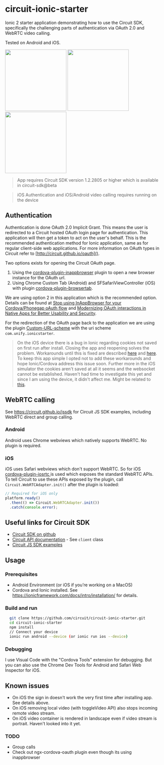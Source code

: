 # circuit-ionic-starter

Ionic 2 starter application demonstrating how to use the Circuit SDK, specifically the challenging parts of authentication via OAuth 2.0 and WebRTC video calling.

Tested on Android and iOS.
<p float="left">
  <kbd><img src="https://dl.dropboxusercontent.com/s/wq7iowble8zwlvh/ionic-starter-login.png?dl=0" width="200"></kbd>
  <kbd><img src="https://dl.dropboxusercontent.com/s/w5r6e5jgl6kanl7/ionic-starter-idle.png?dl=0" width="200"></kbd>
  <kbd><img src="https://dl.dropboxusercontent.com/s/1d8cmxltlq458h7/ionic-starter-video.png?dl=0" width="200"></kbd>
</p>



> App requires Circuit SDK version 1.2.2805 or higher which is available in circuit-sdk@beta

> iOS Authentication and iOS/Android video calling requires running on the device

## Authentication
Authentication is done OAuth 2.0 Implicit Grant. This means the user is redirected to a Circuit hosted OAuth login page for authentication. This application will then get a token to act on the user's behalf. This is the recommended authentication method for Ionic application, same as for regular client-side web applications. For more information on OAuth types in Circuit refer to [http://circuit.github.io/oauth]().

Two options exists for opening the Circuit OAuth page.
1. Using the [cordova-plugin-inappbrowser](https://github.com/apache/cordova-plugin-inappbrowser) plugin to open a new browser instance for the OAuth url.
2. Using Chrome Custom Tab (Android) and SFSafariViewController (iOS) with plugin [cordova-plugin-browsertab](https://github.com/google/cordova-plugin-browsertab).

We are using option 2 in this application which is the recommended option. Details can be found at [Stop using InAppBrowser for your Cordova/Phonegap oAuth flow](https://medium.com/@jlchereau/stop-using-inappbrowser-for-your-cordova-phonegap-oauth-flow-a806b61a2dc5) and [Modernizing OAuth interactions in Native Apps for Better Usability and Security](https://developers.googleblog.com/2016/08/modernizing-oauth-interactions-in-native-apps.html).

For the redirection of the OAuth page back to the application we are using the plugin [Custom-URL-scheme](https://github.com/EddyVerbruggen/Custom-URL-scheme) with the uri scheme `com.unify.ionicstarter`.

> On the iOS device there is a bug in Ionic regarding cookies not saved on first run after install. Closing the app and reopening solves the problem. Workarounds until this is fixed are described [here](https://issues.apache.org/jira/browse/CB-12074) and [here](https://github.com/ionic-team/cordova-plugin-ionic-webview/issues/22). To keep this app simple I opted not to add these workarounds and hope Ionic/Cordova address this issue soon. Further more in the iOS simulator the cookies aren't saved at all it seems and the websocket cannot be established. Haven't had time to investigate this yet and since I am using the device, it didn't affect me. Might be related to [this](https://issues.apache.org/jira/browse/CB-10728).


## WebRTC calling

See https://circuit.github.io/jssdk for Circuit JS SDK examples, including WebRTC direct and group calling.

### Android
Android uses Chrome webviews which natively supports WebRTC. No plugin is required.

### iOS
iOS uses Safari webviews which don't support WebRTC. So for iOS [cordova-plugin-iosrtc
](https://github.com/BasqueVoIPMafia/cordova-plugin-iosrtc) is used which exposes the standard WebRTC APIs. To tell Circuit to use these APIs exposed by the plugin, call `Circuit.WebRTCAdapter.init()` after the plugin is loaded:

```javascript
// Required for iOS only
platform.ready()
  .then(() => Circuit.WebRTCAdapter.init())
  .catch(console.error);
```


## Useful links for Circuit SDK
* [Circuit SDK on github](https://github.com/circuit/circuit-sdk)
* [Circuit API documentation](https://circuitsandbox.net/sdk/) - See `client` class
* [Circuit JS SDK examples](https://circuit.github.io/jssdk)


## Usage

### Prerequisites
* Android Environment (or iOS if you’re working on a MacOS)
* Cordova and Ionic installed. See https://ionicframework.com/docs/intro/installation/ for details.

### Build and run
```bash
  git clone https://github.com/circuit/circuit-ionic-starter.git
  cd circuit-ionic-starter
  npm install
  // Connect your device
  ionic run android --device (or ionic run ios --device)
```

### Debugging
I use Visual Code with the "Cordova Tools" extension for debugging. But you can also use the Chrome Dev Tools for Android and Safari Web Inspector for iOS.

## Known issues
* On iOS the sign in doesn't work the very first time after installing app. See details above.
* On iOS removing local video (with toggleVideo API) also stops incoming remote video stream.
* On iOS video container is rendered in landscape even if video stream is portrait. Haven't looked into it yet.

### TODO
* Group calls
* Check out ngx-cordova-oauth plugin even though its using inappbrowser
